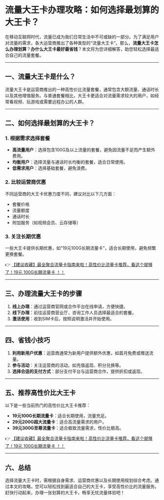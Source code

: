 # 流量大王卡办理攻略：如何选择最划算的大王卡？

在移动互联网时代，流量已成为我们日常生活中不可或缺的一部分。为了满足用户对流量的需求，各大运营商推出了各种类型的“流量大王卡”。那么，**流量大王卡怎么办理划算**？**办什么大王卡最好最省钱**？本文将为您详细解答，助您轻松选择最适合自己的流量套餐。

---

## 一、流量大王卡是什么？

流量大王卡是运营商推出的一种高性价比流量套餐，通常包含大额流量、通话时长以及其他增值服务。与普通套餐相比，大王卡更适合对流量需求较大的用户，如经常看视频、玩游戏或需要远程办公的人群。

---

## 二、如何选择最划算的大王卡？

### 1. 根据需求选择套餐
- **高流量用户**：选择包含100G及以上流量的套餐，避免因流量不足而产生额外费用。
- **均衡用户**：选择流量与通话时长均衡的套餐，适合日常使用。
- **低需求用户**：选择基础套餐，避免浪费。

### 2. 比较运营商优惠
不同运营商的大王卡优惠力度不同，建议对比以下几方面：
- 套餐价格
- 流量额度
- 通话时长
- 附加服务（如视频会员、云存储等）

### 3. 关注长期优惠
一些大王卡提供长期优惠，如“19元100G长期流量卡”，适合长期使用，避免频繁更换套餐。

👉 [【建议收藏】最全聚合流量卡指南来啦！高性价比流量卡推荐，看这个就够了！19元 100G长期流量卡 ！！](https://bit.ly/Liuliangka)

---

## 三、办理流量大王卡的步骤

1. **线上办理**：通过运营商官网或合作平台在线申请，方便快捷。
2. **线下办理**：前往运营商营业厅，咨询工作人员选择最适合的套餐。
3. **激活使用**：收到SIM卡后，按照说明激活并开始使用。

---

## 四、省钱小技巧

1. **利用新用户优惠**：运营商通常为新用户提供额外优惠，如首月免费或赠送流量。
2. **参与活动**：关注运营商的活动，如充值返现、积分兑换等。
3. **选择合适的支付方式**：部分支付平台与运营商合作，提供折扣或返现。

---

## 五、推荐高性价比大王卡

以下是一些当前热门的高性价比大王卡推荐：
- **19元100G长期流量卡**：适合长期使用，流量充足。
- **29元200G超大流量卡**：适合高流量需求的用户。
- **39元300G至尊流量卡**：适合极致流量需求，性价比极高。

👉 [【建议收藏】最全聚合流量卡指南来啦！高性价比流量卡推荐，看这个就够了！19元 100G长期流量卡 ！！](https://bit.ly/Liuliangka)

---

## 六、总结

选择流量大王卡时，需根据自身需求、运营商优惠以及长期使用规划综合考虑。通过本文的攻略，您可以轻松找到最适合自己的大王卡，享受高性价比的流量服务。赶快行动起来，办理一张划算的大王卡，畅享无忧流量体验吧！